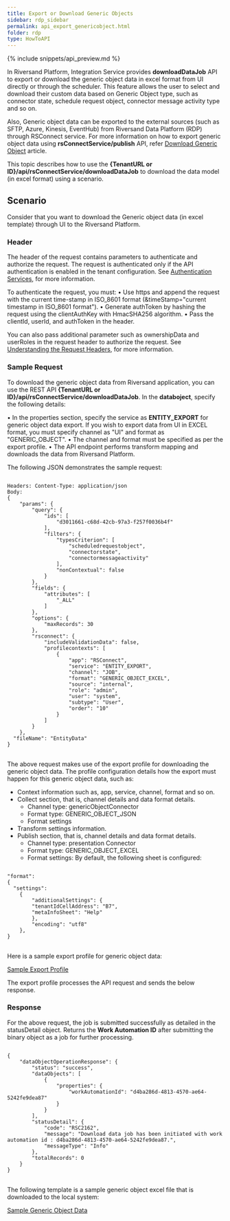 ```yaml
---
title: Export or Download Generic Objects
sidebar: rdp_sidebar
permalink: api_export_genericobject.html
folder: rdp
type: HowToAPI
---
```


{% include snippets/api_preview.md %}

In Riversand Platform, Integration Service provides **downloadDataJob** API to export or download the generic object data in excel format from UI directly or through the scheduler. This feature allows the user to select and download their custom data based on Generic Object type, such as connector state, schedule request object, connector message activity type and so on. 

Also, Generic object data can be exported to the external sources (such as SFTP, Azure, Kinesis, EventHub) from Riversand Data Platform (RDP) through RSConnect service. For more information on how to export generic object data using **rsConnectService/publish** API, refer [Download Generic Object](api_exp_gen_obj_str.html) article.

This topic describes how to use the **{TenantURL or ID}/api/rsConnectService/downloadDataJob** to download the data model (in excel format) using a scenario.

## Scenario

Consider that you want to download the Generic object data (in excel template) through UI to the Riversand Platform.



### Header

The header of the request contains parameters to authenticate and authorize the request. The request is authenticated only if the API authentication is enabled in the tenant configuration. See [Authentication Services](api_auth_service.html), for more information.

To authenticate the request, you must:
•	Use https and append the request with the current time-stamp in ISO_8601 format (&timeStamp="current timestamp in ISO_8601 format").
•	Generate authToken by hashing the request using the clientAuthKey with HmacSHA256 algorithm.
•	Pass the clientId, userId, and authToken in the header.

You can also pass additional parameter such as ownershipData and userRoles in the request header to authorize the request. See [Understanding the Request Headers](api_understand_req_header.html), for more information.

### Sample Request

To download the generic object data from Riversand application, you can use the REST API **{TenantURL or ID}/api/rsConnectService/downloadDataJob**. In the **databoject**, specify the following details:

•	In the properties section, specify the service as **ENTITY_EXPORT** for generic object data export. If you wish to export data from UI in EXCEL format, you must specify channel as "UI" and format as "GENERIC_OBJECT".
•	The channel and format must be specified as per the export profile.
•	The API endpoint performs transform mapping and downloads the data from Riversand Platform.

The following JSON demonstrates the sample request:

<pre>
<code>
Headers: Content-Type: application/json
Body:
{
    "params": {
        "query": {
            "ids": [
                "d3011661-c68d-42cb-97a3-f257f0036b4f"
            ],
            "filters": {
                "typesCriterion": [
                    "scheduledrequestobject",
                    "connectorstate",
                    "connectormessageactivity"
                ],
                "nonContextual": false
            }
        },
        "fields": {
            "attributes": [
                "_ALL"
            ]
        },
        "options": {
            "maxRecords": 30
        },
        "rsconnect": {
            "includeValidationData": false,
            "profilecontexts": [
                {
                    "app": "RSConnect",
                    "service": "ENTITY_EXPORT",
                    "channel": "JOB",
                    "format": "GENERIC_OBJECT_EXCEL",
                    "source": "internal",
                    "role": "admin",
                    "user": "system",
                    "subtype": "User",
                    "order": "10"
                }
            ]
        }
    },
  "fileName": "EntityData"
}
</code>
</pre>

The above request makes use of the export profile for downloading the generic object data. The profile configuration details how the export must happen for this generic object data, such as:
* Context information such as, app, service, channel, format and so on. 
* Collect section, that is, channel details and data format details.
  *	Channel type: genericObjectConnector
  * Format type: GENERIC_OBJECT_JSON
  * Format settings
* Transform settings information.
* Publish section, that is, channel details and data format details.
  *	Channel type: presentation Connector
  * Format type: GENERIC_OBJECT_EXCEL
  * Format settings: By default, the following sheet is configured:

<pre>
<code>
"format": 
{
  "settings": 
    {
        "additionalSettings": {
        "tenantIdCellAddress": "B7",
        "metaInfoSheet": "Help"
        },
        "encoding": "utf8"
    },
}
</code>
</pre>

Here is a sample export profile for generic object data:

<a href="files/export_profile_genericobject.json" download> Sample Export Profile</a>

The export profile processes the API request and sends the below response.

### Response

For the above request, the job is submitted successfully as detailed in the statusDetail object. Returns the **Work Automation ID** after submitting the binary object as a job for further processing.

<pre>
<code>
{
    "dataObjectOperationResponse": {
        "status": "success",
        "dataObjects": [
            {
                "properties": {
                    "workAutomationId": "d4ba286d-4813-4570-ae64-5242fe9dea87"
                }
            }
        ],
        "statusDetail": {
            "code": "RSC2162",
            "message": "Download data job has been initiated with work automation id : d4ba286d-4813-4570-ae64-5242fe9dea87.",
            "messageType": "Info"
        },
        "totalRecords": 0
    }
}
</code>
</pre>

The following template is a sample generic object excel file that is downloaded to the local system:

<a href="files/sample_genericobject_template.xlsx" download> Sample Generic Object Data </a>